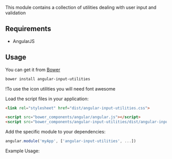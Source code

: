 
This module contains a collection of utilities dealing with user input and validation

## Requirements

- AngularJS

## Usage


You can get it from [Bower](http://bower.io/)

```sh
bower install angular-input-utilities
```

!To use the icon utilities you will need font awesome

Load the script files in your application:

```html
<link rel="stylesheet" href="dist/angular-input-utilities.css">

<script src="bower_components/angular/angular.js"></script>
<script src="bower_components/angular-input-utilities/dist/angular-input-utilities.min.js"></script>
```

Add the specific module to your dependencies:

```javascript
angular.module('myApp', ['angular-input-utilities', ...])
```

Example Usage:
```

```